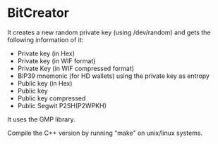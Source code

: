 # BitCreator

It creates a new random private key (using /dev/random) and gets the following information of it:

- Private key (in Hex)
- Private key (in WIF format)
- Private Key (in WIF compressed format)
- BIP39 mnemonic (for HD wallets) using the private key as entropy
- Public key (in Hex)
- Public key
- Public key compressed
- Public Segwit P2SH(P2WPKH)

It uses the GMP library.

Compile the C++ version by running "make" on unix/linux systems.
